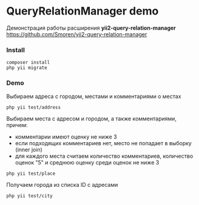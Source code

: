 # QueryRelationManager demo

Демонстрация работы расширения **yii2-query-relation-manager**
https://github.com/Smoren/yii2-query-relation-manager

### Install
```
composer install
php yii migrate
```

### Demo

Выбираем адреса с городом, местами и комментариями о местах
```
php yii test/address
```

Выбираем места с адресом и городом, а также комментариями, причем:
- комментарии имеют оценку не ниже 3
- если подходящих комментариев нет, место не попадает в выборку (inner join)
- для каждого места считаем количество комментариев, количество оценок "5" и среднюю оценку среди оценок не ниже 3
```
php yii test/place
```

Получаем города из списка ID с адресами
```
php yii test/city
```